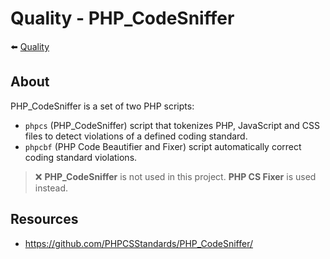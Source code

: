 # Quality - PHP_CodeSniffer

⬅️ [Quality](../quality.md)

## About

PHP_CodeSniffer is a set of two PHP scripts:

- `phpcs` (PHP_CodeSniffer) script that tokenizes PHP, JavaScript and CSS files to detect violations of a defined coding standard.
- `phpcbf` (PHP Code Beautifier and Fixer) script automatically correct coding standard violations.

> ❌ **PHP_CodeSniffer** is not used in this project. **PHP CS Fixer** is used instead.

## Resources

- https://github.com/PHPCSStandards/PHP_CodeSniffer/